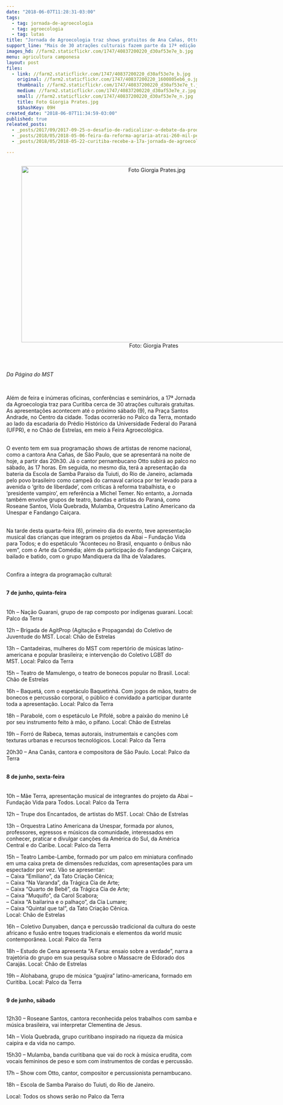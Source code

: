 ```yaml
---
date: "2018-06-07T11:28:31-03:00"
tags:
  - tag: jornada-de-agroecologia
  - tag: agroecologia
  - tag: lutas
title: "Jornada de Agroecologia traz shows gratuitos de Ana Cañas, Otto e Bateria da Tuiuti para Curitiba\n\n"
support_line: "Mais de 30 atrações culturais fazem parte da 17ª edição do evento, que acontece até o próximo sábado no Centro da cidade\n\n"
images_hd: //farm2.staticflickr.com/1747/40837200220_d30af53e7e_b.jpg
menu: agricultura camponesa
layout: post
files:
  - link: //farm2.staticflickr.com/1747/40837200220_d30af53e7e_b.jpg
    original: //farm2.staticflickr.com/1747/40837200220_1600805eb6_o.jpg
    thumbnail: //farm2.staticflickr.com/1747/40837200220_d30af53e7e_t.jpg
    medium: //farm2.staticflickr.com/1747/40837200220_d30af53e7e_z.jpg
    small: //farm2.staticflickr.com/1747/40837200220_d30af53e7e_n.jpg
    title: Foto Giorgia Prates.jpg
    $$hashKey: 09H
created_date: "2018-06-07T11:34:59-03:00"
published: true
releated_posts:
  - _posts/2017/09/2017-09-25-o-desafio-de-radicalizar-o-debate-da-producao-de-alimentacao-saudavel.md
  - _posts/2018/05/2018-05-06-feira-da-reforma-agraria-atrai-260-mil-pessoas-em-sao-paulo.md
  - _posts/2018/05/2018-05-22-curitiba-recebe-a-17a-jornada-de-agroecologia.md

---
```

<div style="text-align:center">
<figure class="image" style="display:inline-block"><img alt="Foto Giorgia Prates.jpg" height="466" src="//farm2.staticflickr.com/1747/40837200220_d30af53e7e_b.jpg" width="700" />
<figcaption>Foto: Giorgia Prates</figcaption>
</figure>
</div>

<p>&nbsp;</p>

<p><em>Da P&aacute;gina do MST&nbsp;</em></p>

<p>&nbsp;</p>

<p>Al&eacute;m de feira e in&uacute;meras oficinas, confer&ecirc;ncias e semin&aacute;rios, a 17&ordf; Jornada da Agroecologia traz para Curitiba cerca de 30 atra&ccedil;&otilde;es culturais gratuitas. As apresenta&ccedil;&otilde;es acontecem at&eacute; o pr&oacute;ximo s&aacute;bado (9), na Pra&ccedil;a Santos Andrade, no Centro da cidade. Todas ocorrer&atilde;o no Palco da Terra, montado ao lado da escadaria do Pr&eacute;dio Hist&oacute;rico da Universidade Federal do Paran&aacute; (UFPR), e no Ch&atilde;o de Estrelas, em meio &agrave; Feira Agroecol&oacute;gica.</p>

<p><br />
O evento tem em sua programa&ccedil;&atilde;o shows de artistas de renome nacional, como a cantora Ana Ca&ntilde;as, de S&atilde;o Paulo, que se apresentar&aacute; na noite de hoje, a partir das 20h30. J&aacute; o cantor pernambucano Otto subir&aacute; ao palco no s&aacute;bado, &agrave;s 17 horas. Em seguida, no mesmo dia, ter&aacute; a apresenta&ccedil;&atilde;o da bateria da Escola de Samba Para&iacute;so da Tuiuti, do Rio de Janeiro,&nbsp;aclamada pelo povo brasileiro como campe&atilde; do carnaval carioca por ter levado para a avenida o &lsquo;grito de liberdade&rsquo;, com cr&iacute;ticas &agrave; reforma trabalhista, e o &lsquo;presidente vampiro&rsquo;, em refer&ecirc;ncia a Michel Temer.&nbsp;No entanto, a Jornada tamb&eacute;m envolve grupos de teatro, bandas e artistas do Paran&aacute;, como Roseane Santos, Viola Quebrada, Mulamba, Orquestra Latino Americano da Unespar e Fandango Cai&ccedil;ara.</p>

<p><br />
Na tarde desta quarta-feira (6), primeiro dia do evento, teve apresenta&ccedil;&atilde;o musical das crian&ccedil;as que integram os projetos da Abai&nbsp;&ndash; Funda&ccedil;&atilde;o Vida para Todos; e do espet&aacute;culo&nbsp;&ldquo;Aconteceu no Brasil, enquanto o &ocirc;nibus n&atilde;o vem&rdquo;,&nbsp;com o Arte da Com&eacute;dia; al&eacute;m da participa&ccedil;&atilde;o do&nbsp;Fandango Cai&ccedil;ara, bailado e batido, com o grupo Mandiquera da Ilha de Valadares.</p>

<p><br />
Confira a &iacute;ntegra da programa&ccedil;&atilde;o cultural:</p>

<p><br />
<strong>7 de junho, quinta-feira</strong><br />
<br />
<br />
10h &ndash; Na&ccedil;&atilde;o Guarani,&nbsp;grupo de rap composto por ind&iacute;genas guarani.&nbsp;Local: Palco da Terra</p>

<p>12h &ndash; Brigada de AgitProp&nbsp;(Agita&ccedil;&atilde;o e Propaganda) do Coletivo de Juventude do MST.&nbsp;Local: Ch&atilde;o de Estrelas</p>

<p>13h &ndash; Cantadeiras, mulheres do MST com repert&oacute;rio de m&uacute;sicas latino-americana e popular brasileira; e interven&ccedil;&atilde;o do&nbsp;Coletivo LGBT do MST.&nbsp;Local: Palco da Terra</p>

<p>15h &ndash; Teatro de Mamulengo,&nbsp;o teatro de bonecos popular no Brasil.&nbsp;Local: Ch&atilde;o de Estrelas</p>

<p>16h &ndash; Baquet&aacute;, com o espet&aacute;culo Baquetinh&aacute;. Com jogos de m&atilde;os, teatro de bonecos e percuss&atilde;o corporal, o p&uacute;blico &eacute; convidado a participar durante toda a apresenta&ccedil;&atilde;o.&nbsp;Local: Palco da Terra</p>

<p>18h &ndash; Parabol&eacute;, com o espet&aacute;culo Le Pifol&eacute;, sobre a paix&atilde;o do menino L&ecirc; por seu instrumento feito &agrave; m&atilde;o, o p&iacute;fano.&nbsp;Local: Ch&atilde;o de Estrelas</p>

<p>19h &ndash; Forr&oacute; de Rabeca, temas autorais, instrumentais e can&ccedil;&otilde;es com texturas urbanas e recursos tecnol&oacute;gicos.&nbsp;Local: Palco da Terra</p>

<p>20h30 &ndash; Ana Can&atilde;s, cantora e compositora de S&atilde;o Paulo.&nbsp;Local: Palco da Terra</p>

<p><br />
<strong>8 de junho, sexta-feira</strong><br />
<br />
<br />
10h &ndash; M&atilde;e Terra, apresenta&ccedil;&atilde;o musical de integrantes do projeto da Abai &ndash; Funda&ccedil;&atilde;o Vida para Todos.&nbsp;Local: Palco da Terra</p>

<p>12h &ndash; Trupe dos Encantados, de artistas do MST.&nbsp;Local:&nbsp;Ch&atilde;o de Estrelas</p>

<p>13h &ndash; Orquestra Latino Americana da Unespar, formada por alunos, professores, egressos e m&uacute;sicos da comunidade, interessados em conhecer, praticar e divulgar can&ccedil;&otilde;es da Am&eacute;rica do Sul, da Am&eacute;rica Central e do Caribe.&nbsp;Local: Palco da Terra</p>

<p>15h &ndash; Teatro Lambe-Lambe, formado por um palco em miniatura confinado em uma caixa preta de dimens&otilde;es reduzidas, com apresenta&ccedil;&otilde;es para um espectador por vez. V&atilde;o se apresentar:<br />
&ndash;&nbsp;Caixa &ldquo;Emiliano&rdquo;, da Tato Cria&ccedil;&atilde;o C&ecirc;nica;<br />
&ndash;&nbsp;Caixa &ldquo;Na Varanda&rdquo;, da Tr&aacute;gica Cia de Arte;<br />
&ndash;&nbsp;Caixa &ldquo;Quarto de Beb&ecirc;&rdquo;, da Tr&aacute;gica Cia de Arte;<br />
&ndash;&nbsp;Caixa &ldquo;Muquifo&rdquo;, da Carol Scabora;<br />
&ndash;&nbsp;Caixa &ldquo;A bailarina e o palha&ccedil;o&rdquo;, da Cia Lumare;<br />
&ndash;&nbsp;Caixa &ldquo;Quintal que tal&rdquo;, da Tato Cria&ccedil;&atilde;o C&ecirc;nica.<br />
Local: Ch&atilde;o de Estrelas</p>

<p>16h &ndash; Coletivo Dunyaben, dan&ccedil;a e percuss&atilde;o tradicional da cultura do oeste africano e fus&atilde;o entre toques tradicionais e elementos da world music contempor&acirc;nea.&nbsp;Local: Palco da Terra</p>

<p>18h &ndash; Estudo de Cena apresenta &ldquo;A Farsa: ensaio sobre a verdade&rdquo;, narra a trajet&oacute;ria do grupo em sua pesquisa sobre o Massacre de Eldorado dos Caraj&aacute;s.&nbsp;Local: Ch&atilde;o de Estrelas</p>

<p>19h &ndash; Alohabana, grupo de m&uacute;sica &ldquo;guajira&rdquo; latino-americana, formado em Curitiba.&nbsp;Local: Palco da Terra<br />
&nbsp;</p>

<p><strong>9 de junho, s&aacute;bado</strong></p>

<p><br />
12h30 &ndash; Roseane Santos, cantora reconhecida pelos trabalhos com samba e m&uacute;sica brasileira, vai interpretar Clementina de Jesus.</p>

<p>14h &ndash; Viola Quebrada, grupo curitibano inspirado na riqueza da m&uacute;sica caipira e da vida no campo.</p>

<p>15h30 &ndash; Mulamba, banda curitibana que vai do rock &agrave; m&uacute;sica erudita, com vocais femininos de peso e som com instrumentos de cordas e percuss&atilde;o.</p>

<p>17h &ndash; Show com Otto, cantor, compositor e percussionista pernambucano.</p>

<p>18h &ndash; Escola de Samba Para&iacute;so do Tuiuti,&nbsp;do Rio de Janeiro.</p>

<p>Local: Todos os shows ser&atilde;o no Palco da Terra</p>
